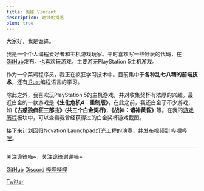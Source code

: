 ```yaml
---
title: 诡锋 Vincent
description: 诡锋的博客
plum: true
---
```


大家好，我是诡锋。

我是一个个人编程爱好者和主机游戏玩家。平时喜欢写一些好玩的代码，在<a href="https://github.com/Vincent-the-gamer" target="_blank"><span op75 i-simple-icons-github /> GitHub</a>发布。也喜欢玩游戏，主要游玩PlayStation 5主机游戏。

作为一个菜鸡程序员，我正在疯狂学习技术中。目前集中于<b>各种乱七八糟的前端技术</b>，还有<a href="https://www.rust-lang.org/zh-CN/" target="_blank"><span op75 i-devicon-plain-rust/> Rust</a>编程语言的学习。

除此之外，我喜欢玩PlayStation 5的主机游戏，并对收集奖杯有浓厚的兴趣。最近白金的一款游戏是<b>《生化危机4：重制版》</b>，在此之前，我还白金了不少游戏，如<b>《古惑狼疯狂三部曲》(共三个白金奖杯)</b>，<b>《战神：诸神黄昏》</b>等。在我的<a href="/#/games" target="_blank">游戏历程</a>板块中，可以查看我曾经获得过的白金奖杯游戏截图。

接下来计划回归Novation Launchpad灯光工程的演奏，并发布视频到 <a href="https://space.bilibili.com/3342738" target="_blank"><span op75 i-simple-icons-bilibili /> 哔哩哔哩</a>。

<div flex-auto />

---

关注诡锋喵~，关注诡锋谢谢喵~

<p flex="~ gap-3 wrap" m-0>
  <a href="https://github.com/Vincent-the-gamer" target="_blank"><span op75 i-simple-icons-github /> GitHub</a>
  <a href="https://discord.gg/qZBVS8yyyY" target="_blank"><span op75 i-simple-icons-discord /> Discord</a>
  <a href="https://space.bilibili.com/3342738" target="_blank"><span op75 i-simple-icons-bilibili /> 哔哩哔哩</a>
  <a href="https://x.com/Vincent49761417" target="_blank">
    <div i-carbon-logo-x/> Twitter
  </a>
</p>

<div h-1 />